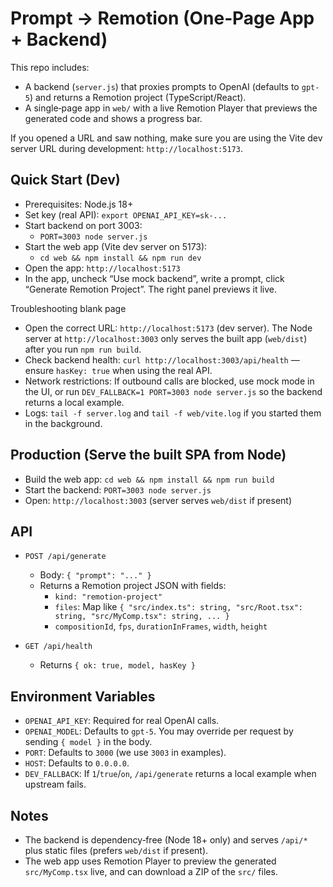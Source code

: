 # Prompt → Remotion (One‑Page App + Backend)

This repo includes:
- A backend (`server.js`) that proxies prompts to OpenAI (defaults to `gpt-5`) and returns a Remotion project (TypeScript/React).
- A single‑page app in `web/` with a live Remotion Player that previews the generated code and shows a progress bar.

If you opened a URL and saw nothing, make sure you are using the Vite dev server URL during development: `http://localhost:5173`.

## Quick Start (Dev)

- Prerequisites: Node.js 18+
- Set key (real API): `export OPENAI_API_KEY=sk-...`
- Start backend on port 3003:
  - `PORT=3003 node server.js`
- Start the web app (Vite dev server on 5173):
  - `cd web && npm install && npm run dev`
- Open the app: `http://localhost:5173`
- In the app, uncheck “Use mock backend”, write a prompt, click “Generate Remotion Project”. The right panel previews it live.

Troubleshooting blank page
- Open the correct URL: `http://localhost:5173` (dev server). The Node server at `http://localhost:3003` only serves the built app (`web/dist`) after you run `npm run build`.
- Check backend health: `curl http://localhost:3003/api/health` — ensure `hasKey: true` when using the real API.
- Network restrictions: If outbound calls are blocked, use mock mode in the UI, or run `DEV_FALLBACK=1 PORT=3003 node server.js` so the backend returns a local example.
- Logs: `tail -f server.log` and `tail -f web/vite.log` if you started them in the background.

## Production (Serve the built SPA from Node)

- Build the web app: `cd web && npm install && npm run build`
- Start the backend: `PORT=3003 node server.js`
- Open: `http://localhost:3003` (server serves `web/dist` if present)

## API

- `POST /api/generate`
  - Body: `{ "prompt": "..." }`
  - Returns a Remotion project JSON with fields:
    - `kind: "remotion-project"`
    - `files`: Map like `{ "src/index.ts": string, "src/Root.tsx": string, "src/MyComp.tsx": string, ... }`
    - `compositionId`, `fps`, `durationInFrames`, `width`, `height`

- `GET /api/health`
  - Returns `{ ok: true, model, hasKey }`

## Environment Variables

- `OPENAI_API_KEY`: Required for real OpenAI calls.
- `OPENAI_MODEL`: Defaults to `gpt-5`. You may override per request by sending `{ model }` in the body.
- `PORT`: Defaults to `3000` (we use `3003` in examples).
- `HOST`: Defaults to `0.0.0.0`.
- `DEV_FALLBACK`: If `1`/`true`/`on`, `/api/generate` returns a local example when upstream fails.

## Notes

- The backend is dependency‑free (Node 18+ only) and serves `/api/*` plus static files (prefers `web/dist` if present).
- The web app uses Remotion Player to preview the generated `src/MyComp.tsx` live, and can download a ZIP of the `src/` files.
